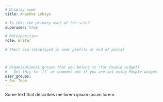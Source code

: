```yaml
---
# Display name
title: Anushka Lohiya

# Is this the primary user of the site?
superuser: true

# Role/position
role: Writer
 
# Short bio (displayed in user profile at end of posts)

 

# Organizational groups that you belong to (for People widget)
#   Set this to `[]` or comment out if you are not using People widget.
user_groups:
- Our Team
---
```


Some text that describes me lorem ipsum ipsum lorem.


